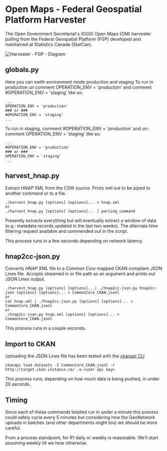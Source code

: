 # Open Maps - Federal Geospatial Platform Harvester
The Open Government Secretariat's (OGS) Open Maps (OM) harvester pulling from the Federal Geospatial Platform (FGP) developed and maintained at Statistics Canada (StatCan).

![Harvester - FGP - Diagram](https://raw.githubusercontent.com/open-data/harvester-FGP/master/docs/Harvest%20Diagram.png)

## globals.py
Here you can swith environment mode production and staging
To run in production un comment OPERATION_ENV = 'production' and comment #OPERATION_ENV = 'staging' like so:  
```
...  
OPERATION_ENV = 'production' 
### or ### 
#OPERATION_ENV = 'staging'
...  
```
To run in staging, comment #OPERATION_ENV = 'production' and un-comment OPERATION_ENV = 'staging' like so:  
```
... 
#OPERATION_ENV = 'production' 
### or ### 
OPERATION_ENV = 'staging'
...  
```
## harvest_hnap.py
Extract *HNAP* XML from the CSW source.  Prints xml out to be piped to another command or to a file.

```
./harvest_hnap.py [options] [options]... > hnap.xml
or
./harvest_hnap.py [options] [options]... | parsing_command
```

Presently extracts everything but will eventually extract a window of data (e.g.: metadata records updated in the last two weeks).  The alternate time filtering request available and commended out in the script.

This process runs in a few seconds depending on network latency.

## hnap2cc-json.py
Converts *HNAP* XML file to a *Common Core* mapped CKAN compliant JSON Lines file.  Accepts streamed in or file path as an argument and prints out JSON Lines output.

```
./harvest_hnap.py [options] [options]...| ./hnap2cc-json.py hnap2cc-json [options] [options]... > CommonCore_CKAN.jsonl
or
cat hnap.xml | ./hnap2cc-json.py [options] [options]... > CommonCore_CKAN.jsonl
or
./hnap2cc-json.py hnap.xml [options] [options]... > CommonCore_CKAN.jsonl 
```

This process runs in a couple seconds.

## Import to CKAN
Uploading the JSON Lines file has been tested with the [ckanapi CLI](https://github.com/ckan/ckanapi)

```
ckanapi load datasets -I CommonCore_CKAN.jsonl -r http://target.ckan.instance.ca/ -a <user api key>
```

This process runs, depending on how much data is being pushed, in under 20 seconds.

## Timing
Since each of these commands totalled run in under a minute this process could safely cycle every 5 minutes but considering how the GeoNetwork uploads in batches (and other departments might too) we should be more careful.

From a process standpoint, for R1 daily or weekly is reasonable.  We’ll start assuming weekly till we hear otherwise.